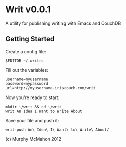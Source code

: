 # Writ v0.0.1

A utility for publishing writing with Emacs and CouchDB

## Getting Started

Create a config file:

    $EDITOR ~/.writrc

Fill out the variables:

    username=myusername
    password=mypassword
    url=http://myusername.iriscouch.com/writ

Now you're ready to start:
    
    mkdir ~/writ && cd ~/writ
    writ An Idea I Want to Write About
	
Save your file and push it:

    writ-push An\ Idea\ I\ Want\ to\ Write\ About/


(c) Murphy McMahon 2012
